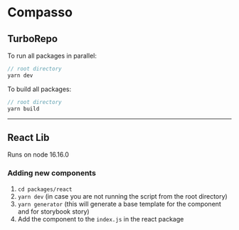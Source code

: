 # Compasso


## TurboRepo

To run all packages in parallel:

```javascript
// root directory
yarn dev
```

To build all packages:

```javascript
// root directory
yarn build
```

---

## React Lib
Runs on node 16.16.0

### Adding new components

1. `cd packages/react`
2. `yarn dev` (in case you are not running the script from the root directory)
3. `yarn generator` (this will generate a base template for the component and for storybook story)
4. Add the component to the `index.js` in the react package
